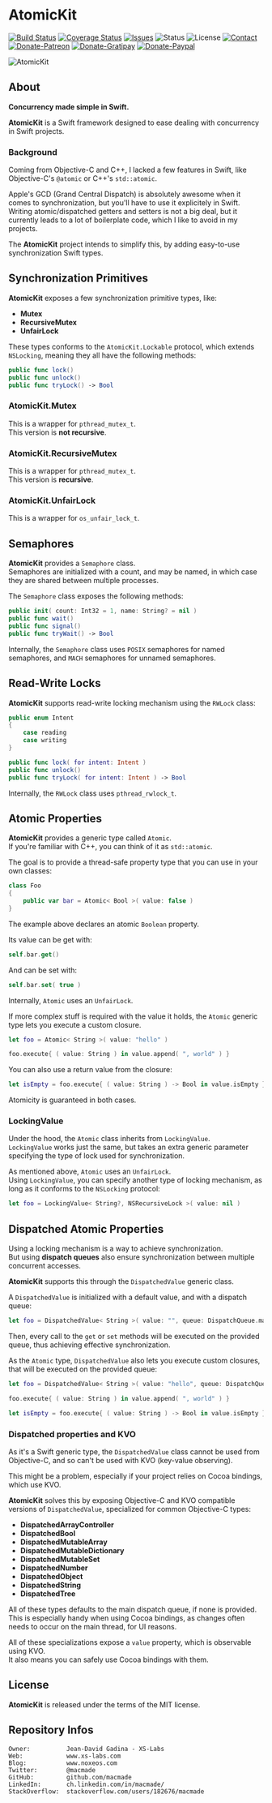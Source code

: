 AtomicKit
=========

[![Build Status](https://img.shields.io/travis/macmade/AtomicKit.svg?branch=master&style=flat)](https://travis-ci.org/macmade/AtomicKit)
[![Coverage Status](https://img.shields.io/coveralls/macmade/AtomicKit.svg?branch=master&style=flat)](https://coveralls.io/r/macmade/AtomicKit?branch=master)
[![Issues](http://img.shields.io/github/issues/macmade/AtomicKit.svg?style=flat)](https://github.com/macmade/AtomicKit/issues)
![Status](https://img.shields.io/badge/status-active-brightgreen.svg?style=flat)
![License](https://img.shields.io/badge/license-mit-brightgreen.svg?style=flat)
[![Contact](https://img.shields.io/badge/contact-@macmade-blue.svg?style=flat)](https://twitter.com/macmade)  
[![Donate-Patreon](https://img.shields.io/badge/donate-patreon-yellow.svg?style=flat)](https://patreon.com/macmade)
[![Donate-Gratipay](https://img.shields.io/badge/donate-gratipay-yellow.svg?style=flat)](https://www.gratipay.com/macmade)
[![Donate-Paypal](https://img.shields.io/badge/donate-paypal-yellow.svg?style=flat)](https://paypal.me/xslabs)

![AtomicKit](Assets/Icon.png "AtomicKit")

About
-----

**Concurrency made simple in Swift.**

**AtomicKit** is a Swift framework designed to ease dealing with concurrency in Swift projects.

### Background

Coming from Objective-C and C++, I lacked a few features in Swift, like Objective-C's  `@atomic` or C++'s  `std::atomic`.

Apple's GCD (Grand Central Dispatch) is absolutely awesome when it comes to synchronization, but you'll have to use it explicitely in Swift.  
Writing atomic/dispatched getters and setters is not a big deal, but it currently leads to a lot of boilerplate code, which I like to avoid in my projects.

The **AtomicKit** project intends to simplify this, by adding easy-to-use synchronization Swift types.

Synchronization Primitives
--------------------------

**AtomicKit** exposes a few synchronization primitive types, like:

 - **Mutex**
 - **RecursiveMutex**
 - **UnfairLock**

These types conforms to the `AtomicKit.Lockable` protocol, which extends `NSLocking`, meaning they all have the following methods:

```swift
public func lock()
public func unlock()
public func tryLock() -> Bool
```

### AtomicKit.Mutex

This is a wrapper for `pthread_mutex_t`.  
This version is **not recursive**.

### AtomicKit.RecursiveMutex

This is a wrapper for `pthread_mutex_t`.  
This version is **recursive**.

### AtomicKit.UnfairLock

This is a wrapper for `os_unfair_lock_t`.

Semaphores
----------

**AtomicKit** provides a `Semaphore` class.  
Semaphores are initialized with a count, and may be named, in which case they are shared between multiple processes.

The `Semaphore` class exposes the following methods:

```swift
public init( count: Int32 = 1, name: String? = nil )
public func wait()
public func signal()
public func tryWait() -> Bool
```

Internally, the `Semaphore` class uses `POSIX` semaphores for named semaphores, and `MACH` semaphores for unnamed semaphores.

Read-Write Locks
----------------

**AtomicKit** supports read-write locking mechanism using the `RWLock` class:

```swift
public enum Intent
{
    case reading
    case writing
}

public func lock( for intent: Intent )
public func unlock()
public func tryLock( for intent: Intent ) -> Bool
```

Internally, the `RWLock` class uses `pthread_rwlock_t`.

Atomic Properties
------------------------

**AtomicKit** provides a generic type called `Atomic`.  
If you're familiar with C++, you can think of it as `std::atomic`.

The goal is to provide a thread-safe property type that you can use in your own classes:

```swift
class Foo
{
    public var bar = Atomic< Bool >( value: false )
}
```

The example above declares an atomic `Boolean` property.  

Its value can be get with:

```swift
self.bar.get()
```

And can be set with:

```swift
self.bar.set( true )
```

Internally, `Atomic` uses an `UnfairLock`.

If more complex stuff is required with the value it holds, the `Atomic` generic type lets you execute a custom closure.

```swift
let foo = Atomic< String >( value: "hello" )

foo.execute{ ( value: String ) in value.append( ", world" ) }
```

You can also use a return value from the closure:

```swift
let isEmpty = foo.execute{ ( value: String ) -> Bool in value.isEmpty }
```

Atomicity is guaranteed in both cases.

### LockingValue

Under the hood, the `Atomic` class inherits from `LockingValue`.  
`LockingValue` works just the same, but takes an extra generic parameter specifying the type of lock used for synchronization.

As mentioned above, `Atomic` uses an `UnfairLock`.  
Using `LockingValue`, you can specify another type of locking mechanism, as long as it conforms to the `NSLocking` protocol:

```swift
let foo = LockingValue< String?, NSRecursiveLock >( value: nil )
```

Dispatched Atomic Properties
----------------------------

Using a locking mechanism is a way to achieve synchronization.  
But using **dispatch queues** also ensure synchronization between multiple concurrent accesses.

**AtomicKit** supports this through the `DispatchedValue` generic class.

A `DispatchedValue` is initialized with a default value, and with a dispatch queue:

```swift
let foo = DispatchedValue< String >( value: "", queue: DispatchQueue.main )
```

Then, every call to the `get` or `set` methods will be executed on the provided queue, thus achieving effective synchronization.

As the `Atomic` type, `DispatchedValue` also lets you execute custom closures, that will be executed on the provided queue:

```swift
let foo = DispatchedValue< String >( value: "hello", queue: DispatchQueue.main )

foo.execute{ ( value: String ) in value.append( ", world" ) }

let isEmpty = foo.execute{ ( value: String ) -> Bool in value.isEmpty }
```

### Dispatched properties and KVO

As it's a Swift generic type, the `DispatchedValue` class cannot be used from Objective-C, and so can't be used with KVO (key-value observing).

This might be a problem, especially if your project relies on Cocoa bindings, which use KVO.

**AtomicKit** solves this by exposing Objective-C and KVO compatible versions of `DispatchedValue`, specialized for common Objective-C types:

 - **DispatchedArrayController**
 - **DispatchedBool**
 - **DispatchedMutableArray**
 - **DispatchedMutableDictionary**
 - **DispatchedMutableSet**
 - **DispatchedNumber**
 - **DispatchedObject**
 - **DispatchedString**
 - **DispatchedTree**

All of these types defaults to the main dispatch queue, if none is provided.  
This is especially handy when using Cocoa bindings, as changes often needs to occur on the main thread, for UI reasons.

All of these specializations expose a `value` property, which is observable using KVO.  
It also means you can safely use Cocoa bindings with them.

License
-------

**AtomicKit** is released under the terms of the MIT license.

Repository Infos
----------------

    Owner:          Jean-David Gadina - XS-Labs
    Web:            www.xs-labs.com
    Blog:           www.noxeos.com
    Twitter:        @macmade
    GitHub:         github.com/macmade
    LinkedIn:       ch.linkedin.com/in/macmade/
    StackOverflow:  stackoverflow.com/users/182676/macmade
